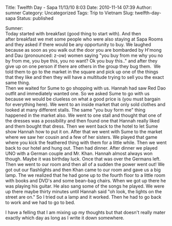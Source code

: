 Title: Twelfth Day - Sapa 11/13/10 8:03
Date: 2010-11-14 07:39
Author: sumner
Category: Uncategorized
Tags: Trip to Vietnam
Slug: twelfth-day-sapa
Status: published

Sumner:  
Today started with breakfast (good thing to start with). And then
after breakfast we met some people who were also staying at Sapa Rooms
and they asked if there would be any opportunity to buy. We laughed
because as soon as you walk out the door you are bombarded by H'mong and
Dau (pronounced: z-ow) women saying "you buy from me why you no by from
me, you bye this, you no want? Ok you buy this.." and after they give up
on one person if there are others in the group they bug them.  We told
them to go to the market in the square and pick up one of the things
that they like and then they will have a multitude trying to sell you
the exact same thing.  
Then we waited for Sume to go shopping with us. Hannah had saw Red Dao
outfit and immediately wanted one. So we asked Sume to go with us
because we would be clueless on what a good price is (you must bargain
for everything here). We went to an inside market that only sold clothes
and looked at many different stalls. The same "you buy form me" thing
happened in the market also. We went to one stall and thought that one
of the dresses was a possibility and then found one that Hannah really
liked and them bought that dress. Then we went back to the hotel to let
Sume show Hannah how to put it on. After that we went with Sume to the
market where we saw her cousin and a few of her sisters. We played that
game where you kick the feathered thing with them for a little while.
Then we went back to our hotel and hung out. Then had dinner. After
dinner we played UNO with a German couple and Mr. Khan. Hannah almost
always won though. Maybe it was birthday luck. Once that was over the
Germans left. Then we went to our room and then all of a sudden the
power went out! We got out our flashlights and then Khan came to our
room and gave us a big lamp. The we realized that he had gone up to the
fourth floor to a little room with books and DVD's and some bean-bag
chairs. When we got up there he was playing his guitar. He also sang
some of the songs he played. We were up there maybe thirty minutes until
Hannah said "oh look, the lights on the street are on." So I tried out a
lamp and it worked. Then he had to go back to work and we had to go to
bed.

I have a felling that I am mixing up my thoughts but that doesn't really
mater exactly which day as long as I write it down somewhere.
